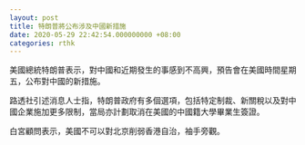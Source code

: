 ```yaml
---
layout: post
title: 特朗普將公布涉及中國新措施
date: 2020-05-29 22:42:54.000000000 +08:00
categories: rthk
---
```


美國總統特朗普表示，對中國和近期發生的事感到不高興，預告會在美國時間星期五，公布對中國的新措施。

路透社引述消息人士指，特朗普政府有多個選項，包括特定制裁、新關稅以及對中國企業施加更多限制，當局亦計劃取消在美國的中國籍大學畢業生簽證。

白宮顧問表示，美國不可以對北京削弱香港自治，袖手旁觀。
